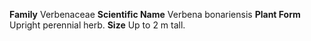  **Family** Verbenaceae **Scientific Name** Verbena bonariensis **Plant Form** Upright perennial herb. **Size** Up to 2 m tall.
